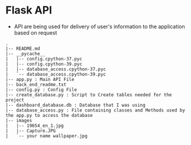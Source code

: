 # Flask API 
- API are being used for delivery of user's information to the application based on request
```
.
|-- README.md
|-- __pycache__
|   |-- config.cpython-37.pyc
|   |-- config.cpython-39.pyc
|   |-- database_access.cpython-37.pyc
|   `-- database_access.cpython-39.pyc
|-- app.py : Main API File
|-- back_end_readme.txt
|-- config.py : Config File
|-- create_database.py : Script to Create tables needed for the project 
|-- dashboard_database.db : Database that I was using
|-- database_access.py : File containing classes and Methods used by the app.py to access the database
|-- images
|   |-- 19654_en_1.jpg
|   |-- Capture.JPG
|   `-- your name wallpaper.jpg

```
